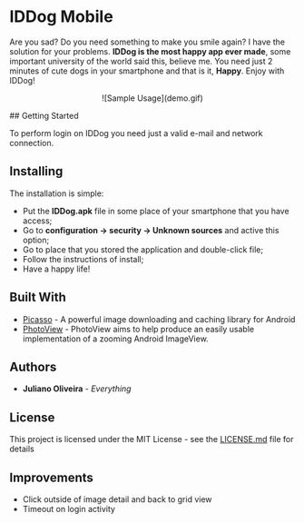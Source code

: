 # IDDog Mobile

Are you sad? Do you need something to make you smile again? I have the solution for your problems. **IDDog is the most happy app ever made**, some important university of the world said this, believe me. You need just 2 minutes of cute dogs in your smartphone and that is it, **Happy**. Enjoy with IDDog!

<p align="center">
![Sample Usage](demo.gif)
</p>
## Getting Started

To perform login on IDDog you need just a valid e-mail and network connection.

## Installing

The installation is simple:

- Put the **IDDog.apk** file in some place of your smartphone that you have access;
- Go to **configuration -> security -> Unknown sources** and active this option;
- Go to place that you stored the application and double-click file;
- Follow the instructions of install;
- Have a happy life!

## Built With

* [Picasso](http://square.github.io/picasso/) - A powerful image downloading and caching library for Android
* [PhotoView](https://github.com/chrisbanes/PhotoView) - PhotoView aims to help produce an easily usable implementation of a zooming Android ImageView.

## Authors

* **Juliano Oliveira** - *Everything*

## License

This project is licensed under the MIT License - see the [LICENSE.md](LICENSE.md) file for details

## Improvements

* Click outside of image detail and back to grid view
* Timeout on login activity

